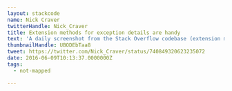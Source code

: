 ```yaml
---
layout: stackcode
name: Nick Craver
twitterHandle: Nick_Craver
title: Extension methods for exception details are handy
text: 'A daily screenshot from the Stack Overflow codebase (extension methods for exception details are handy). '
thumbnailHandle: UBODEbTaa8
tweet: https://twitter.com/Nick_Craver/status/740849320623235072
date: 2016-06-09T10:13:37.0000000Z
tags:
  - not-mapped

---
```

